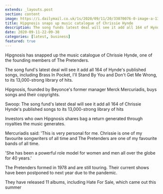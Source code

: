 ```yaml
---
extends: _layouts.post
section: content
image: https://i.dailymail.co.uk/1s/2020/09/11/20/33070076-0-image-a-135_1599853908830.jpg 
title: Hipgnosis snaps up music catalogue of Chrissie Hynde 
description: The song funds latest deal will see it add all 164 of Hyndes published songs, including Brass In Pocket, Ill Stand By You and Dont Get Me Wrong, to its 13,000-strong library of hits. 
date: 2020-09-11-22-09-38 
categories: [latest, business] 
featured: true 
--- 
```

Hipgnosis has snapped up the music catalogue of Chrissie Hynde, one of the founding members of The Pretenders. 

The song fund's latest deal will see it add all 164 of Hynde's published songs, including Brass In Pocket, I'll Stand By You and Don't Get Me Wrong, to its 13,000-strong library of hits. 

Hipgnosis, founded by Beyonce's former manager Merck Mercuriadis, buys songs and their copyrights. 

Swoop: The song fund's latest deal will see it add all 164 of Chrissie Hynde's published songs to its 13,000-strong library of hits

Investors who own Hipgnosis shares bag a return generated through royalties the music generates. 

Mercuriadis said: 'This is very personal for me. Chrissie is one of my favourite songwriters of all time and The Pretenders are one of my favourite bands of all time. 

'She has been a powerful role model for women and men all over the globe for 40 years.' 

The Pretenders formed in 1978 and are still touring. Their current shows have been postponed to next year due to the pandemic. 

They have released 11 albums, including Hate For Sale, which came out this summer 

